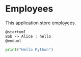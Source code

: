 # Employees

This application store employees.

```puml
@startuml
Bob -> Alice : hello
@enduml
```

```python
print("Hello Python")
```